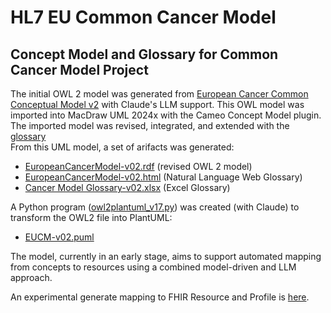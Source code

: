 # HL7 EU Common Cancer Model
## Concept Model and Glossary for Common Cancer Model Project

The initial OWL 2 model was generated from [European Cancer Common Conceptual Model v2](https://confluence.hl7.org/download/attachments/281282385/CancerLogicalModel_20250414_Rev.png?version=1&modificationDate=1744961792994&api=v2) with Claude's LLM support. 
This OWL model was imported into MacDraw UML 2024x with the Cameo Concept Model plugin. The imported model was revised, integrated, and extended with the [glossary](https://confluence.hl7.org/spaces/HEU/pages/281282385/Cancer+Common+Model+Project+Edition+1)  
From this UML model, a set of arifacts was generated: 

* [EuropeanCancerModel-v02.rdf](https://github.com/slotti64/HL7-EU-Common-cancer-concept-model/blob/main/EuropeanCancerModel-v02.rdf) (revised OWL 2 model)
* [EuropeanCancerModel-v02.html](https://github.com/slotti64/HL7-EU-Common-cancer-concept-model/blob/main/EuropeanCancerModel-v02.html) (Natural Language Web Glossary)
* [Cancer Model Glossary-v02.xlsx](https://github.com/slotti64/HL7-EU-Common-cancer-concept-model/blob/main/Cancer%20Model%20Glossary-v02.xlsx) (Excel Glossary)

A Python program ([owl2plantuml_v17.py](https://github.com/slotti64/HL7-EU-Common-cancer-concept-model/tree/main/OWL2PlantUML/)) was created (with Claude) to transform the OWL2 file into PlantUML: 

* [EUCM-v02.puml](https://github.com/slotti64/HL7-EU-Common-cancer-concept-model/blob/main/EUCM-v02.puml)

The model, currently in an early stage, aims to support automated mapping from concepts to resources using a combined model-driven and LLM approach. 

An experimental generate  mapping to FHIR Resource and Profile is [here](https://github.com/slotti64/HL7-EU-Common-cancer-concept-model/blob/main/TEST%20LLM/EUCM%20mapping%20FHIR%20Resources-05-04-2025.docx).
